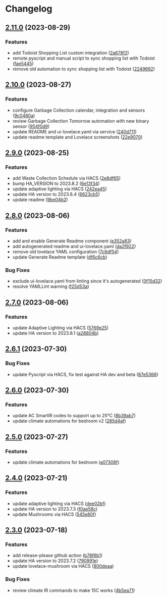 # Changelog

## [2.11.0](https://github.com/aronnebrivio/homeassistant-config/compare/v2.10.0...v2.11.0) (2023-08-29)


### Features

* add Todoist Shopping List custom integration ([2a678f2](https://github.com/aronnebrivio/homeassistant-config/commit/2a678f2debc6642603525a6030ae33d2639c6f88))
* remote pyscript and manual script to sync shopping list with Todoist ([fae5445](https://github.com/aronnebrivio/homeassistant-config/commit/fae54450ba1e13d1592bce7aaaefc3a08f7bfe98))
* remove old automation to sync shopping list with Todoist ([2249692](https://github.com/aronnebrivio/homeassistant-config/commit/224969244e5c7f550f2b46fbfad8ecbfca238cd5))

## [2.10.0](https://github.com/aronnebrivio/homeassistant-config/compare/v2.9.0...v2.10.0) (2023-08-27)


### Features

* configure Garbage Collection calendar, integration and sensors ([9c0480a](https://github.com/aronnebrivio/homeassistant-config/commit/9c0480aa09a9ef5d77346e9ef3c0a8d1876c3d29))
* review Garbage Collection Tomorrow automation with new binary sensor ([954f0d9](https://github.com/aronnebrivio/homeassistant-config/commit/954f0d9906f844777ab3cb17787743a802766cc7))
* update README and ui-lovelace.yaml via service ([240d711](https://github.com/aronnebrivio/homeassistant-config/commit/240d711c88f49ccb8b0097fb3dee44ab25ea0b5d))
* update readme template and Lovelace screenshots ([22e9070](https://github.com/aronnebrivio/homeassistant-config/commit/22e907006f020d480f7d6b164ef2e3065a552ffd))

## [2.9.0](https://github.com/aronnebrivio/homeassistant-config/compare/v2.8.0...v2.9.0) (2023-08-25)


### Features

* add Waste Collection Schedule via HACS ([2e8df65](https://github.com/aronnebrivio/homeassistant-config/commit/2e8df6596991741688700b6c81f57636b7138304))
* bump HA_VERSION to 2023.8.2 ([6e13f34](https://github.com/aronnebrivio/homeassistant-config/commit/6e13f34ed9cb3c98de98a835fc41ffc768d4b160))
* update adaptive lighting via HACS ([242ea45](https://github.com/aronnebrivio/homeassistant-config/commit/242ea45bc1b3072c3e053d56d161101221389dc0))
* update HA version to 2023.8.4 ([6623cb5](https://github.com/aronnebrivio/homeassistant-config/commit/6623cb5a41109baf274b41828f35a1659c5d7e28))
* update readme ([9be04b2](https://github.com/aronnebrivio/homeassistant-config/commit/9be04b2dc0dc86b2632e3bd634a7b4fe793a88fc))

## [2.8.0](https://github.com/aronnebrivio/homeassistant-config/compare/v2.7.0...v2.8.0) (2023-08-06)


### Features

* add and enable Generate Readme component ([e352a83](https://github.com/aronnebrivio/homeassistant-config/commit/e352a837c2a4284f16c353e1f746578749c84f8a))
* add autogenerated readme and ui-lovelace.yaml ([da2f922](https://github.com/aronnebrivio/homeassistant-config/commit/da2f9229de49c14b38a395034721ec12fc6c7003))
* remove old lovelace YAML configuration ([7c6df54](https://github.com/aronnebrivio/homeassistant-config/commit/7c6df54f7b70e3943ee675da8d6c426583f2ae9d))
* update Generate Readme template ([df6c6cb](https://github.com/aronnebrivio/homeassistant-config/commit/df6c6cbc53534f165cff62ca67da5e9814b3a7c6))


### Bug Fixes

* exclude ui-lovelace.yaml from linting since it's autogenerated ([0f15d32](https://github.com/aronnebrivio/homeassistant-config/commit/0f15d32e38e9ba5b73491cac25397bfddf63eafa))
* resolve YAMLLint warning ([f25d53a](https://github.com/aronnebrivio/homeassistant-config/commit/f25d53ae1c2dbccbcefa6483f07b6fabecd632ea))

## [2.7.0](https://github.com/aronnebrivio/homeassistant-config/compare/v2.6.1...v2.7.0) (2023-08-06)


### Features

* update Adaptive Lighting via HACS ([5769e25](https://github.com/aronnebrivio/homeassistant-config/commit/5769e25af87a2dc6c78711bbe0f57ab8cfb4ec4c))
* update HA version to 2023.8.1 ([a28804b](https://github.com/aronnebrivio/homeassistant-config/commit/a28804bba239e11ccc4a4ae045036a96a5277f6e))

## [2.6.1](https://github.com/aronnebrivio/homeassistant-config/compare/v2.6.0...v2.6.1) (2023-07-30)


### Bug Fixes

* update Pyscript via HACS, fix test against HA dev and beta ([87e5366](https://github.com/aronnebrivio/homeassistant-config/commit/87e53663d3c7363d3bf9cfc7def1c538c9302c8c))

## [2.6.0](https://github.com/aronnebrivio/homeassistant-config/compare/v2.5.0...v2.6.0) (2023-07-30)


### Features

* update AC SmartIR codes to support up to 25°C ([8b39ab7](https://github.com/aronnebrivio/homeassistant-config/commit/8b39ab7335faae4e56de64351fcced115c1a8224))
* update climate automations for bedroom v2 ([285d4af](https://github.com/aronnebrivio/homeassistant-config/commit/285d4afe70ebf2a5360387d70787d6d447e99add))

## [2.5.0](https://github.com/aronnebrivio/homeassistant-config/compare/v2.4.0...v2.5.0) (2023-07-27)


### Features

* update climate automations for bedroom ([a07308f](https://github.com/aronnebrivio/homeassistant-config/commit/a07308f3b46d4a37a4b32e26f899b0938cd75c69))

## [2.4.0](https://github.com/aronnebrivio/homeassistant-config/compare/v2.3.0...v2.4.0) (2023-07-21)


### Features

* update adaptive lighting via HACS ([dee02bf](https://github.com/aronnebrivio/homeassistant-config/commit/dee02bf10c76509e78748454deb515bae34b9ece))
* update HA version to 2023.7.3 ([f0ae58c](https://github.com/aronnebrivio/homeassistant-config/commit/f0ae58c7b7eafbfee01bed8a33b4c8fc26d42165))
* update Mushrooms via HACS ([545e80f](https://github.com/aronnebrivio/homeassistant-config/commit/545e80fdc56e0fbab844b13e4a904a7bdaa1e986))

## [2.3.0](https://github.com/aronnebrivio/homeassistant-config/compare/v2.2.0...v2.3.0) (2023-07-18)


### Features

* add release-please github action ([b78f6b1](https://github.com/aronnebrivio/homeassistant-config/commit/b78f6b1b388a716bc298f8f40d9f2c8ca2ba2197))
* update HA version to 2023.7.2 ([790991e](https://github.com/aronnebrivio/homeassistant-config/commit/790991e5bfd9d356910f108403b15083efb95da8))
* update lovelace-mushroom via HACS ([800deaa](https://github.com/aronnebrivio/homeassistant-config/commit/800deaa38f99961c673ba0119a89d7e40280270a))


### Bug Fixes

* review climate IR commands to make 15C works ([4b5ea71](https://github.com/aronnebrivio/homeassistant-config/commit/4b5ea71aa7cfa50dff4b812f541e0c38ffe29cd9))
